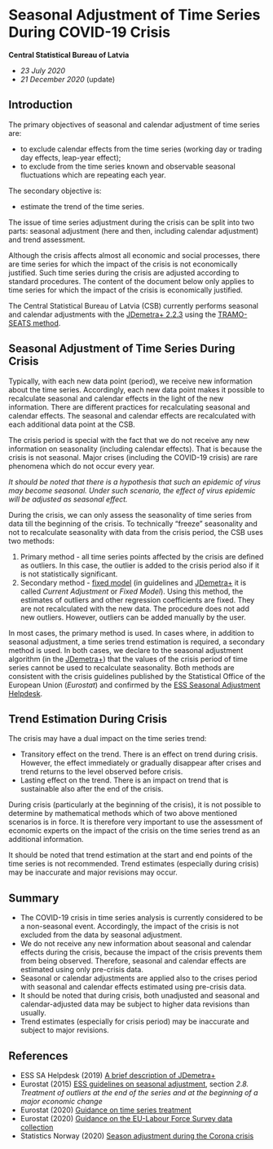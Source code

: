 # Seasonal Adjustment of Time Series During COVID-19 Crisis

**Central Statistical Bureau of Latvia**

- *23 July 2020*
- *21 December 2020* (update)

## Introduction

The primary objectives of seasonal and calendar adjustment of time series are:

- to exclude calendar effects from the time series (working day or trading day effects, leap-year effect);
- to exclude from the time series known and observable seasonal fluctuations which are repeating each year.

The secondary objective is:

- estimate the trend of the time series.

The issue of time series adjustment during the crisis can be split into two parts: seasonal adjustment (here and then, including calendar adjustment) and trend assessment.

Although the crisis affects almost all economic and social processes, there are time series for which the impact of the crisis is not economically justified. Such time series during the crisis are adjusted according to standard procedures. The content of the document below only applies to time series for which the impact of the crisis is economically justified.

The Central Statistical Bureau of Latvia (CSB) currently performs seasonal and calendar adjustments with the [JDemetra+ 2.2.3](https://github.com/jdemetra/jdemetra-app/releases) using the [TRAMO-SEATS method](https://jdemetradocumentation.github.io/JDemetra-documentation/pages/theory/).


## Seasonal Adjustment of Time Series During Crisis

Typically, with each new data point (period), we receive new information about the time series. Accordingly, each new data point makes it possible to recalculate seasonal and calendar effects in the light of the new information. There are different practices for recalculating seasonal and calendar effects. The seasonal and calendar effects are recalculated with each additional data point at the CSB.

The crisis period is special with the fact that we do not receive any new information on seasonality (including calendar effects). That is because the crisis is not seasonal. Major crises (including the COVID-19 crisis) are rare phenomena which do not occur every year.

*It should be noted that there is a hypothesis that such an epidemic of virus may become seasonal. Under such  scenario, the effect of virus epidemic will be adjusted as seasonal effect.*

During the crisis, we can only assess the seasonality of time series from data till the beginning of the crisis. To technically “freeze” seasonality and not to recalculate seasonality with data from the crisis period, the CSB uses two methods:

1. Primary method - all time series points affected by the crisis are defined as outliers. In this case, the outlier is added to the crisis period also if it is not statistically significant.
1. Secondary method - [fixed model](https://jdemetradocumentation.github.io/JDemetra-documentation/pages/case-studies/revision-fixed.html) (in guidelines and [JDemetra+](https://github.com/jdemetra) it is called *Current Adjustment* or *Fixed Model*). Using this method, the estimates of outliers and other regression coefficients are fixed. They are not recalculated with the new data. The procedure does not add new outliers. However, outliers can be added manually by the user.

In most cases, the primary method is used. In cases where, in addition to seasonal adjustment, a time series trend estimation is required, a secondary method is used. In both cases, we declare to the seasonal adjustment algorithm (in the [JDemetra+](https://github.com/jdemetra)) that the values of the crisis period of time series cannot be used to recalculate seasonality. Both methods are consistent with the crisis guidelines published by the Statistical Office of the European Union (*Eurostat*) and confirmed by the [ESS Seasonal Adjustment Helpdesk](https://ec.europa.eu/eurostat/cros/content/ess-seasonal-adjustment-helpdesk_en).


## Trend Estimation During Crisis

The crisis may have a dual impact on the time series trend:

- Transitory effect on the trend. There is an effect on trend during crisis. However, the effect immediately or gradually disappear after crises and trend returns to the level observed before crisis.
- Lasting effect on the trend. There is an impact on trend that is sustainable also after the end of the crisis.

During crisis (particularly at the beginning of the crisis), it is not possible to determine by mathematical methods which of two above mentioned scenarios is in force. It is therefore very important to use the assessment of economic experts on the impact of the crisis on the time series trend as an additional information.

It should be noted that trend estimation at the start and end points of the time series is not recommended. Trend estimates (especially during crisis) may be inaccurate and major revisions may occur.


## Summary

- The COVID-19 crisis in time series analysis is currently considered to be a non-seasonal event. Accordingly, the impact of the crisis is not excluded from the data by seasonal adjustment.
- We do not receive any new information about seasonal and calendar effects during the crisis, because the impact of the crisis prevents them from being observed. Therefore, seasonal and calendar effects are estimated using only pre-crisis data.
- Seasonal or calendar adjustments are applied also to the crises period with seasonal and calendar effects estimated using pre-crisis data.
- It should be noted that during crisis, both unadjusted and seasonal and calendar-adjusted data may be subject to higher data revisions than usually.
- Trend estimates (especially for crisis period) may be inaccurate and subject to major revisions.


## References

- ESS SA Helpdesk (2019) [A brief description of JDemetra+](https://jdemetradocumentation.github.io/JDemetra-documentation/)
- Eurostat (2015) [ESS guidelines on seasonal adjustment](https://ec.europa.eu/eurostat/web/products-manuals-and-guidelines/-/KS-RA-09-006), section *2.8. Treatment of outliers at the end of the series and at the beginning of a major economic change*
- Eurostat (2020) [Guidance on time series treatment](https://ec.europa.eu/eurostat/documents/10186/10693286/Time_series_treatment_guidance.pdf)
- Eurostat (2020) [Guidance on the EU-Labour Force Survey data collection](https://ec.europa.eu/eurostat/documents/10186/10693286/LFS_guidance.pdf)
- Statistics Norway (2020) [Season adjustment during the Corona crisis](https://github.com/statisticsnorway/SeasonalAdjustmentCorona)
